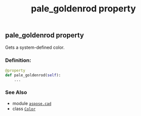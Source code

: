 ﻿---
title: pale_goldenrod property
second_title: Aspose.CAD for Python via .NET API References
description: 
type: docs
weight: 1240
url: /aspose.cad/color/pale_goldenrod/
is_root: false
---

## pale_goldenrod property


Gets a system-defined color.
### Definition:
```python
@property
def pale_goldenrod(self):
    ...
```

### See Also
* module [`aspose.cad`](../../)
* class [`Color`](/cad/python-net/aspose.cad/color)
